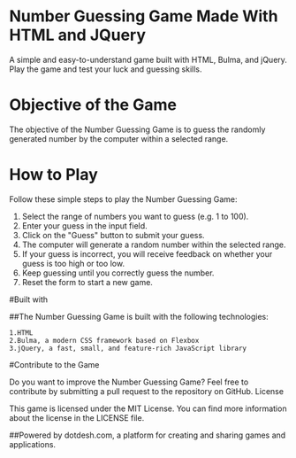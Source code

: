 # Number Guessing Game Made With HTML and JQuery
A simple and easy-to-understand game built with HTML, Bulma, and jQuery. Play the game and test your luck and guessing skills.
# Objective of the Game
The objective of the Number Guessing Game is to guess the randomly generated number by the computer within a selected range.
# How to Play
Follow these simple steps to play the Number Guessing Game:

   1. Select the range of numbers you want to guess (e.g. 1 to 100).
   2. Enter your guess in the input field.
   3. Click on the "Guess" button to submit your guess.
   4. The computer will generate a random number within the selected range.
   5. If your guess is incorrect, you will receive feedback on whether your guess is too high or too low.
   6. Keep guessing until you correctly guess the number.
   7. Reset the form to start a new game.

#Built with

##The Number Guessing Game is built with the following technologies:

    1.HTML
    2.Bulma, a modern CSS framework based on Flexbox
    3.jQuery, a fast, small, and feature-rich JavaScript library

#Contribute to the Game

Do you want to improve the Number Guessing Game? Feel free to contribute by submitting a pull request to the repository on GitHub.
License

This game is licensed under the MIT License. You can find more information about the license in the LICENSE file.

##Powered by dotdesh.com, a platform for creating and sharing games and applications.
